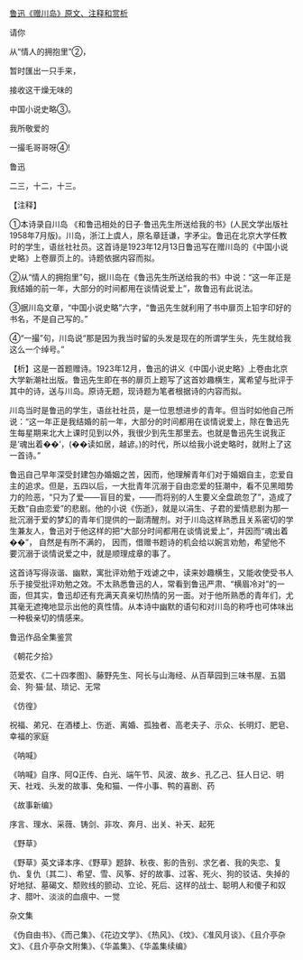 [鲁迅《赠川岛》原文、注释和赏析](https://www.vrrw.net/wx/9301.html)

请你

从“情人的拥抱里”②，

暂时匯出一只手来，

接收这干燥无味的

中国小说史略③。

我所敬爱的

一撮毛哥哥呀④!

鲁迅

二三，十二，十三。

【注释】

①本诗录自川岛 《和鲁迅相处的日子·鲁迅先生所送给我的书》(人民文学出版社1958年7月版)。川岛，浙江上虞人，原名章廷谦，字矛尘。鲁迅在北京大学任教时的学生，语丝社社员。这首诗是1923年12月13日鲁迅写在赠川岛的《中国小说史略》上卷扉页上的。诗题依据内容而拟。

②从“情人的拥抱里”句，据川岛在《鲁迅先生所送给我的书》中说：“这一年正是我结婚的前一年，大部分的时间都用在谈情说爱上”，故鲁迅有此说法。

③据川岛文章，“中国小说史略”六字，“鲁迅先生就利用了书中扉页上铅字印好的书名，不是自己写的。”

④“一撮”句，川岛说“那是因为我当时留的头发是现在的所谓学生头，先生就给我这么一个绰号。”



【析】这是一首题赠诗。1923年12月，鲁迅的讲义《中国小说史略》上卷由北京大学新潮社出版。鲁迅先生即在书的扉页上题写了这首妙趣横生，寓希望与批评于其中的诗，送与川岛。原诗无题，现诗题为笔者根据诗的内容而拟。

川岛当时是鲁迅的学生，语丝社社员，是一位思想进步的青年。但当时如他自己所说：“这一年正是我结婚的前一年，大部分的时间都用在谈情说爱上，除在鲁迅先生每星期来北大上课时见到以外，我很少到先生那里去。也就是鲁迅先生说我正是‘魂出着��’，(��读如居，越谚。)的时代，所以给我小说史略时，就附上了这一首诗。”

鲁迅自己早年深受封建包办婚姻之苦，因而，他理解青年们对于婚姻自主，恋爱自主的追求。但是，五四以后，一大批青年沉溺于自由恋爱的狂潮中，看不见黑暗势力的险恶，“只为了爱——盲目的爱，——而将别的人生要义全盘疏忽了”，造成了无数“自由恋爱”的悲剧。他的小说《伤逝》，就是以涓生、子君的爱情悲剧为那一批沉溺于爱的梦幻的青年们提供的一副清醒剂。对于川岛这样熟悉且关系密切的学生兼友人，鲁迅对于他这样的把“大部分时间都用在谈情说爱上”，并因而“魂出着��”， 自然是有所不满的， 因而，借赠书题诗的机会给以婉言劝勉，希望他不要沉溺于谈情说爱之中，就是顺理成章的事了。

这首诗写得诙谐、幽默，寓批评劝勉于戏谑之中，读来妙趣横生，又能收使受书人乐于接受批评劝勉之效。不太熟悉鲁迅的人，常看到鲁迅严肃、“横眉冷对”的一面，但其实，鲁迅却还有充满天真亲切热情的另一面。对于他所熟悉的青年们，尤其毫无遮掩地显示出他的真性情。从本诗中幽默的语句和对川岛的称呼也可体味出一种极亲切的情感来。

鲁迅作品全集鉴赏

《朝花夕拾》

范爱农、《二十四孝图》、藤野先生、阿长与山海经、从百草园到三味书屋、五猖会、狗·猫·鼠、琐记、无常

《仿徨》

祝福、弟兄、在酒楼上、伤逝、离婚、孤独者、高老夫子、示众、长明灯、肥皂、幸福的家庭

《呐喊》

《呐喊》自序、阿Q正传、白光、端午节、风波、故乡、孔乙己、狂人日记、明天、社戏、头发的故事、兔和猫、一件小事、鸭的喜剧、药

《故事新编》

序言、理水、采薇、铸剑、非攻、奔月、出关、补天、起死

《野草》

《野草》英文译本序、《野草》题辞、秋夜、影的告别、求乞者、我的失恋、复仇、复仇〔其二〕、希望、雪、风筝、好的故事、过客、死火、狗的驳诘、失掉的好地狱、墓碣文、颓败线的颤动、立论、死后、这样的战士、聪明人和傻子和奴才、腊叶、淡淡的血痕中、一觉

杂文集

《伪自由书》、《而己集》、《花边文学》、《热风》、《坟》、《准风月谈》、《且介亭杂文》、《且介亭杂文附集》、《华盖集》、《华盖集续编》

